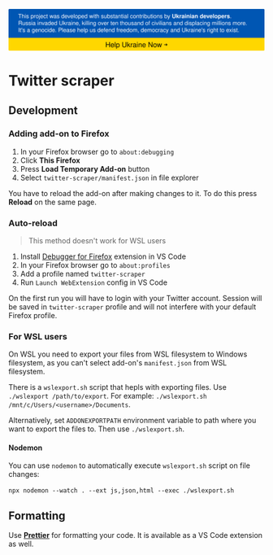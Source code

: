 [![Stand With Ukraine](https://raw.githubusercontent.com/vshymanskyy/StandWithUkraine/main/banner-direct.svg)](https://vshymanskyy.github.io/StandWithUkraine)

# Twitter scraper

## Development

### Adding add-on to Firefox

1. In your Firefox browser go to `about:debugging`
2. Click **This Firefox**
3. Press **Load Temporary Add-on** button
4. Select `twitter-scraper/manifest.json` in file explorer

You have to reload the add-on after making changes to it.
To do this press **Reload** on the same page.

### Auto-reload

> This method doesn't work for WSL users

1. Install [Debugger for Firefox](https://marketplace.visualstudio.com/items?itemName=firefox-devtools.vscode-firefox-debug) extension in VS Code
2. In your Firefox browser go to `about:profiles`
3. Add a profile named `twitter-scraper`
4. Run `Launch WebExtension` config in VS Code

On the first run you will have to login with your Twitter account.
Session will be saved in `twitter-scraper` profile and will not interfere with your default Firefox profile.

### For WSL users

On WSL you need to export your files from WSL filesystem to Windows filesystem, as you can't select add-on's `manifest.json` from WSL filesystem.

There is a `wslexport.sh` script that hepls with exporting files.
Use `./wslexport /path/to/export`. For example: `./wslexport.sh /mnt/c/Users/<username>/Documents`.

Alternatively, set `ADDONEXPORTPATH` environment variable to path where you want to export the files to. Then use `./wslexport.sh`.

#### Nodemon

You can use `nodemon` to automatically execute `wslexport.sh` script on file changes:

`npx nodemon --watch . --ext js,json,html --exec ./wslexport.sh`

## Formatting

Use [**Prettier**](https://prettier.io/) for formatting your code.
It is available as a VS Code extension as well.
